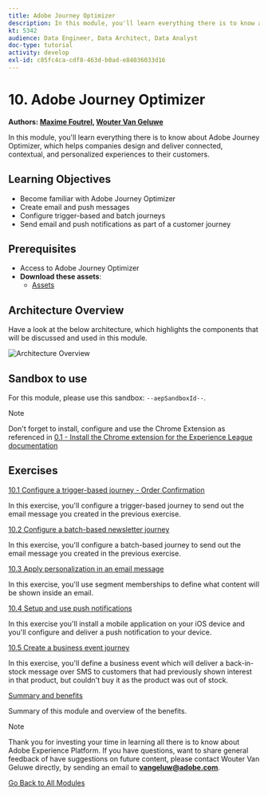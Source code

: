```yaml
---
title: Adobe Journey Optimizer
description: In this module, you'll learn everything there is to know about Journey Optimizer, which helps companies design and deliver connected, contextual, and personalized experiences to their customers.
kt: 5342
audience: Data Engineer, Data Architect, Data Analyst
doc-type: tutorial
activity: develop
exl-id: c85fc4ca-cdf8-463d-b0ad-e84036033d16
---
```

# 10. Adobe Journey Optimizer

**Authors: [Maxime Foutrel](https://www.linkedin.com/in/maximefoutrel/), [Wouter Van Geluwe](https://www.linkedin.com/in/woutervangeluwe/)**

In this module, you'll learn everything there is to know about Adobe Journey Optimizer, which helps companies design and deliver connected, contextual, and personalized experiences to their customers.

## Learning Objectives

- Become familiar with Adobe Journey Optimizer
- Create email and push messages
- Configure trigger-based and batch journeys
- Send email and push notifications as part of a customer journey

## Prerequisites

- Access to Adobe Journey Optimizer
- **Download these assets**:
  - [Assets](./../../assets/ajo/ajo_assets.zip)

## Architecture Overview

Have a look at the below architecture, which highlights the components that will be discussed and used in this module.

![Architecture Overview](assets/images/architecturem23.png)

## Sandbox to use

For this module, please use this sandbox: `--aepSandboxId--`.

>[!NOTE]
>
>Don't forget to install, configure and use the Chrome Extension as referenced in [0.1 - Install the Chrome extension for the Experience League documentation](../module0/ex1.md)

## Exercises

[10.1 Configure a trigger-based journey - Order Confirmation](./ex1.md)

In this exercise, you'll configure a trigger-based journey to send out the email message you created in the previous exercise.

[10.2 Configure a batch-based newsletter journey](./ex2.md)

In this exercise, you'll configure a batch-based journey to send out the email message you created in the previous exercise.

[10.3 Apply personalization in an email message](./ex3.md)

In this exercise, you'll use segment memberships to define what content will be shown inside an email.

[10.4 Setup and use push notifications](./ex4.md)

In this exercise you'll install a mobile application on your iOS device and you'll configure and deliver a push notification to your device.

[10.5 Create a business event journey](./ex5.md)

In this exercise, you'll define a business event which will deliver a back-in-stock message over SMS to customers that had previously shown interest in that product, but couldn't buy it as the product was out of stock.

[Summary and benefits](./summary.md)

Summary of this module and overview of the benefits.

>[!NOTE]
>
>Thank you for investing your time in learning all there is to know about Adobe Experience Platform. If you have questions, want to share general feedback of have suggestions on future content, please contact Wouter Van Geluwe directly, by sending an email to **vangeluw@adobe.com**.

[Go Back to All Modules](../../overview.md)
